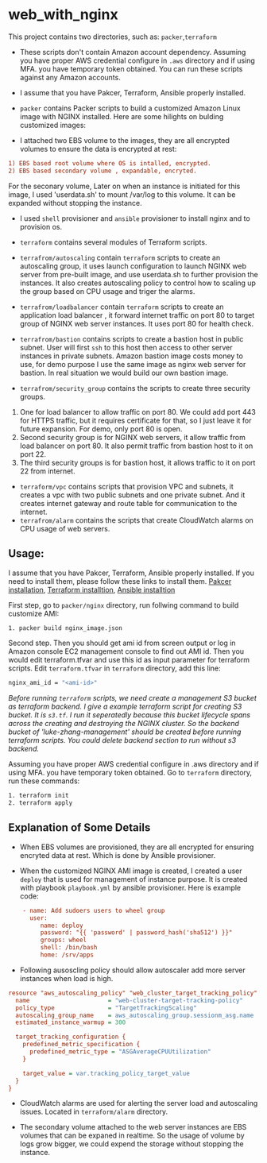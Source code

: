  web_with_nginx
==========================================================================

This project contains two directories, such as:
`packer`,`terraform` 
+ These scripts don't contain Amazon account dependency. Assuming you have proper AWS credential configure in `.aws` directory and if using MFA. you have temporary token obtained. You can run these scripts against any Amazon accounts.

+ I assume that you have Pakcer, Terraform, Ansible properly installed. 

+ `packer` contains Packer scripts to build a customized Amazon Linux image with NGINX installed.
 Here are some hilights on bulding customized images:
 + I attached two EBS volume to the images, they are all encrypted volumes to ensure the data is encrypted at rest:
```ini
1) EBS based root volume where OS is intalled, encrypted.
2) EBS based secondary volume , expandable, encryted. 
```
 For the seconary volume, Later on when an instance is initiated for this image, I used 'userdata.sh' to mount /var/log to this volume. It can be expanded without stopping the instance.
  + I used `shell` provisioner and `ansible` provisioner to install nginx and to provision os.

+ `terraform` contains several modules of Terraform scripts.
+ `terrafrom/autoscaling` contain `terraform` scripts to create an autoscaling group, it uses launch configuration to launch NGINX web server from pre-built image, and use userdata.sh to further provision the instances.
It also creates autoscaling policy to control how to scaling up the group based on CPU usage and triger the alarms.
+ `terrafrom/loadbalancer` contain `terraform` scripts to create an application load balancer , it forward internet traffic on port 80 to target group of NGINX web server instances. It uses port 80 for health check.
+ `terrafrom/bastion` contains scripts to create a bastion host in public subnet. User will first `ssh` to this host then access to other server instances in private subnets. Amazon bastion image costs money to use, for demo purpose I use the same image as nginx web server for bastion. In real situation we would build our own bastion image.
+ `terrafrom/security_group` contains the scripts to create three security groups. 
1. One for load balancer to allow traffic on port 80. We could add port 443 for HTTPS traffic, but it requires certificate for that, so I just leave it for future expansion. For demo, only port 80 is open.
2. Second security group is for NGINX web servers, it allow traffic from load balancer on port 80. It also permit traffic from bastion host to it on port 22.
3. The third security groups is for bastion host, it allows traffic to it on port 22 from internet. 

+ `terraform/vpc` contains scripts that provision VPC and subnets, it creates a vpc with two public subnets and one private subnet. And it creates internet gateway and route table for communication to the internet.
+ `terrafrom/alarm` contains the scripts that create CloudWatch alarms on CPU usage of web servers.


Usage:
-------------

I assume that you have Pakcer, Terraform, Ansible properly installed. If you need to install them, please follow these links to install them. [Pakcer installation](https://learn.hashicorp.com/tutorials/packer/getting-started-install), [Terraform installtion](https://learn.hashicorp.com/tutorials/terraform/install-cli), [Ansible installtion](https://docs.ansible.com/ansible/latest/installation_guide/intro_installation.html)

First step, go to `packer/nginx` directory, run follwing command to build customize AMI:
```sh
1. packer build nginx_image.json
```
Second step. Then you should get ami id from screen output or log in Amazon console EC2 management console to find out AMI id. Then you would edit terraform.tfvar and use this id as input parameter for terraform scripts.
Edit `terraform.tfvar` in `terraform` directory,  add this line:
```sh
nginx_ami_id = "<ami-id>"
```
*Before running `terraform` scripts, we need create a management S3 bucket as terraform backend. I give a example terraform script for creating S3 bucket. It is `s3.tf`. I run it seperatedly because this bucket lifecycle spans across the creating and destroying the NGINX cluster. So the backend bucket of 'luke-zhang-management' should be created before running terraform scripts. You could delete backend section to run without s3 backend.*

Assuming you have proper AWS credential configure in .aws directory and if using MFA. you have temporary token obtained. Go to `terraform` directory, run these commands:
```sh
1. terraform init
2. terraform apply
```

Explanation of Some Details
---------------------------

* When EBS volumes are provisioned, they are all encrypted for ensuring encryted data at rest. Which is done by Ansible provisioner.

* When the customized NGINX AMI image is created, I created a user `deploy` that is used for management of instance purpose. It is created with playbook  `playbook.yml` by ansible provisioner. Here is example code:
```ini
    - name: Add sudoers users to wheel group
      user: 
         name: deploy
         password: "{{ 'password' | password_hash('sha512') }}"
         groups: wheel
         shell: /bin/bash
         home: /srv/apps
```

* Following ausoscling policy should allow autoscaler add more server instances when load is high.
```ini
resource "aws_autoscaling_policy" "web_cluster_target_tracking_policy" {
  name                      = "web-cluster-target-tracking-policy"
  policy_type               = "TargetTrackingScaling"
  autoscaling_group_name    = aws_autoscaling_group.sessionm_asg.name
  estimated_instance_warmup = 300

  target_tracking_configuration {
    predefined_metric_specification {
      predefined_metric_type = "ASGAverageCPUUtilization"
    }

    target_value = var.tracking_policy_target_value
  }
}
```

* CloudWatch alarms are used for alerting the server load and autoscaling issues. Located in `terraform/alarm` directory.

* The secondary volume attached to the web server instances are EBS volumes that can be expaned in realtime. So the usage of volume by logs grow bigger, we could expend the storage without stopping the instance.
